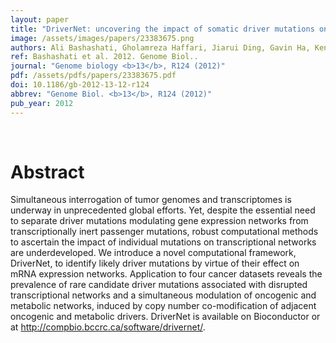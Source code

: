 ```yaml
---
layout: paper
title: "DriverNet: uncovering the impact of somatic driver mutations on transcriptional networks in cancer."
image: /assets/images/papers/23383675.png
authors: Ali Bashashati, Gholamreza Haffari, Jiarui Ding, Gavin Ha, Kenneth Lui, Jamie Rosner, David G Huntsman, Carlos Caldas, Samuel A Aparicio, Sohrab P Shah
ref: Bashashati et al. 2012. Genome Biol..
journal: "Genome biology <b>13</b>, R124 (2012)"
pdf: /assets/pdfs/papers/23383675.pdf
doi: 10.1186/gb-2012-13-12-r124
abbrev: "Genome Biol. <b>13</b>, R124 (2012)"
pub_year: 2012
---
```


<br />
<div data-badge-popover="right" data-badge-type="donut" data-pmid="23383675" data-hide-no-mentions="true" class="altmetric-embed"></div>

# Abstract

Simultaneous interrogation of tumor genomes and transcriptomes is underway in unprecedented global efforts. Yet, despite the essential need to separate driver mutations modulating gene expression networks from transcriptionally inert passenger mutations, robust computational methods to ascertain the impact of individual mutations on transcriptional networks are underdeveloped. We introduce a novel computational framework, DriverNet, to identify likely driver mutations by virtue of their effect on mRNA expression networks. Application to four cancer datasets reveals the prevalence of rare candidate driver mutations associated with disrupted transcriptional networks and a simultaneous modulation of oncogenic and metabolic networks, induced by copy number co-modification of adjacent oncogenic and metabolic drivers. DriverNet is available on Bioconductor or at http://compbio.bccrc.ca/software/drivernet/.

